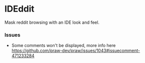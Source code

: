 # IDEddit
Mask reddit browsing with an IDE look and feel.



### Issues
  - Some comments won't be displayed, more info here https://github.com/praw-dev/praw/issues/1043#issuecomment-471233284
